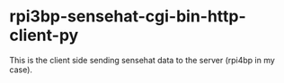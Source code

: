# rpi3bp-sensehat-cgi-bin-http-client-py
This is the client side sending sensehat data to the server (rpi4bp in my case). 
